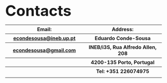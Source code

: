  
<b><font size="16">Contacts</font></b>



<table style="width:100%">
  <tr>
	<th><b>Email:</b></th>
    <th><b>Address:</b></th>
  </tr>
  <tr>
	<th><a href="mailto:econdesousa@ineb.up.pt">econdesousa@ineb.up.pt</a></th>
	<th>Eduardo Conde-Sousa</th>
  </tr>
  <tr>
	<th><a href="mailto:econdesousa@gmail.com">econdesousa@gmail.com</a></th>
	<th>INEB/i3S, Rua Alfredo Allen, 208</th>
  </tr>
	<th></th>
	<th>4200-135 Porto, Portugal</th>
  </tr>
  <tr>
	<th></th>
	<th>Tel: +351 226074975</th>
  </tr>
  <tr>
	<td width="50%"></td>
	<td width="50%"></td>
  </tr>
</table>
  
  



